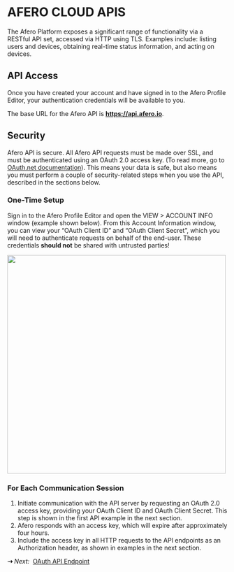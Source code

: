 # AFERO CLOUD APIS

The Afero Platform exposes a significant range of functionality via a RESTful API set, accessed via HTTP using TLS. Examples include: listing users and devices, obtaining real-time status information, and acting on devices.

## API Access

Once you have created your account and have signed in to the Afero Profile Editor, your authentication credentials will be available to you.

The base URL for the Afero API is **https://api.afero.io**.

## Security

Afero API is secure. All Afero API requests must be made over SSL, and must be authenticated using an OAuth 2.0 access key. (To read more, go to [OAuth.net documentation](http://oauth.net/documentation/)). This means your data is safe, but also means you must perform a couple of security-related steps when you use the API, described in the sections below.

### One-Time Setup

Sign in to the Afero Profile Editor and open the VIEW > ACCOUNT INFO window (example shown below). From this Account Information window, you can view your “OAuth Client ID” and “OAuth Client Secret”, which you will need to authenticate requests on behalf of the end-user. These credentials **should not** be shared with untrusted parties!

<img src="../img/AccountInfo.png" width="500" style="vertical-align:middle;margin:0px 0px;border:none">

### For Each Communication Session

1. Initiate communication with the API server by requesting an OAuth 2.0 access key, providing your OAuth Client ID and OAuth Client Secret. This step is shown in the first API example in the next section.
2. Afero responds with an access key, which will expire after approximately four hours.
3. Include the access key in all HTTP requests to the API endpoints as an Authorization header, as shown in examples in the next section.

 **&#8674;** *Next:*&nbsp;&nbsp;[OAuth API Endpoint](../API-OAuthEndpoints)